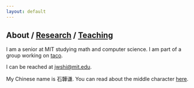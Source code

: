 ```yaml
---
layout: default
---
```


   

## About / [Research](https://jwshi21.github.io/research.html) / [Teaching](https://jwshi21.github.io/teaching.html)

I am a senior at MIT studying math and computer science. I am part of a group working on [taco](http://tensor-compiler.org/).

I can be reached at <jwshi@mit.edu>. 

My Chinese name is 石韡谦. You can read about the middle character [here](https://baike.baidu.com/item/%E9%9F%A1). 
